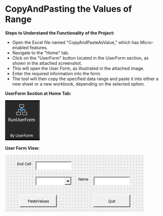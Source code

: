 # CopyAndPasting the Values of Range

**Steps to Understand the Functionality of the Project:**

 - Open the Excel file named "CopyAndPasteAsValue," which has Micro-enabled features.
 - Navigate to the "Home" tab.
 - Click on the "UserForm" button located in the UserForm section, as shown in the attached screenshot.
 - This will open the User Form, as illustrated in the attached image.
 - Enter the required information into the form.
 - The tool will then copy the specified data range and paste it into either a new sheet or a new workbook, depending on the selected option.

**UserForm Section at Home Tab:**
 
  ![alt text](UserFormButton.png)

**User Form View:**

  ![alt text](UserForm.png)
